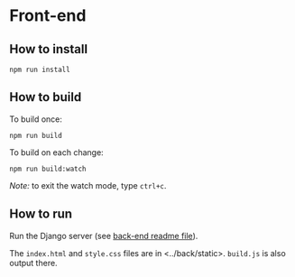 # Front-end

## How to install

```
npm run install
```

## How to build

To build once:

```
npm run build
```

To build on each change:

```
npm run build:watch
```

_Note:_ to exit the watch mode, type `ctrl+c`.

## How to run

Run the Django server (see [back-end readme file](../back/Readme.md)).

The `index.html` and `style.css` files are in <../back/static>. `build.js` is also output there.